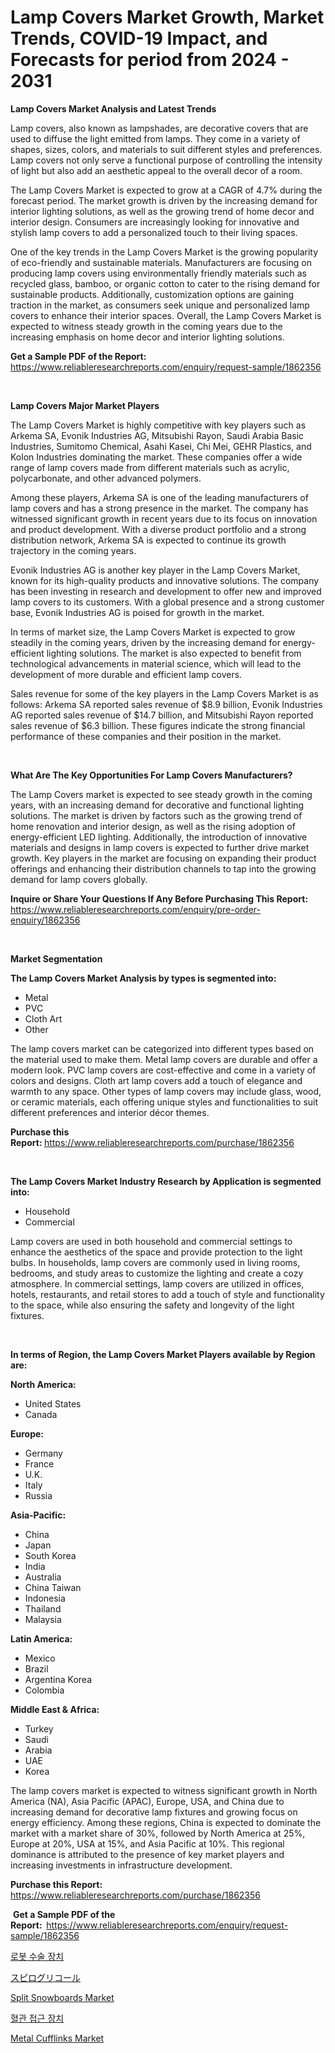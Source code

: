 <p><h1>Lamp Covers Market Growth, Market Trends, COVID-19 Impact, and Forecasts for period from 2024 - 2031</h1></p><p><strong>Lamp Covers Market Analysis and Latest Trends</strong></p>
<p><p>Lamp covers, also known as lampshades, are decorative covers that are used to diffuse the light emitted from lamps. They come in a variety of shapes, sizes, colors, and materials to suit different styles and preferences. Lamp covers not only serve a functional purpose of controlling the intensity of light but also add an aesthetic appeal to the overall decor of a room.</p><p>The Lamp Covers Market is expected to grow at a CAGR of 4.7% during the forecast period. The market growth is driven by the increasing demand for interior lighting solutions, as well as the growing trend of home decor and interior design. Consumers are increasingly looking for innovative and stylish lamp covers to add a personalized touch to their living spaces.</p><p>One of the key trends in the Lamp Covers Market is the growing popularity of eco-friendly and sustainable materials. Manufacturers are focusing on producing lamp covers using environmentally friendly materials such as recycled glass, bamboo, or organic cotton to cater to the rising demand for sustainable products. Additionally, customization options are gaining traction in the market, as consumers seek unique and personalized lamp covers to enhance their interior spaces. Overall, the Lamp Covers Market is expected to witness steady growth in the coming years due to the increasing emphasis on home decor and interior lighting solutions.</p></p>
<p><strong>Get a Sample PDF of the Report:&nbsp;</strong> <a href="https://www.reliableresearchreports.com/enquiry/request-sample/1862356">https://www.reliableresearchreports.com/enquiry/request-sample/1862356</a></p>
<p>&nbsp;</p>
<p><strong>Lamp Covers Major Market Players</strong></p>
<p><p>The Lamp Covers Market is highly competitive with key players such as Arkema SA, Evonik Industries AG, Mitsubishi Rayon, Saudi Arabia Basic Industries, Sumitomo Chemical, Asahi Kasei, Chi Mei, GEHR Plastics, and Kolon Industries dominating the market. These companies offer a wide range of lamp covers made from different materials such as acrylic, polycarbonate, and other advanced polymers.</p><p>Among these players, Arkema SA is one of the leading manufacturers of lamp covers and has a strong presence in the market. The company has witnessed significant growth in recent years due to its focus on innovation and product development. With a diverse product portfolio and a strong distribution network, Arkema SA is expected to continue its growth trajectory in the coming years.</p><p>Evonik Industries AG is another key player in the Lamp Covers Market, known for its high-quality products and innovative solutions. The company has been investing in research and development to offer new and improved lamp covers to its customers. With a global presence and a strong customer base, Evonik Industries AG is poised for growth in the market.</p><p>In terms of market size, the Lamp Covers Market is expected to grow steadily in the coming years, driven by the increasing demand for energy-efficient lighting solutions. The market is also expected to benefit from technological advancements in material science, which will lead to the development of more durable and efficient lamp covers.</p><p>Sales revenue for some of the key players in the Lamp Covers Market is as follows: Arkema SA reported sales revenue of $8.9 billion, Evonik Industries AG reported sales revenue of $14.7 billion, and Mitsubishi Rayon reported sales revenue of $6.3 billion. These figures indicate the strong financial performance of these companies and their position in the market.</p></p>
<p>&nbsp;</p>
<p><strong>What Are The Key Opportunities For Lamp Covers Manufacturers?</strong></p>
<p><p>The Lamp Covers market is expected to see steady growth in the coming years, with an increasing demand for decorative and functional lighting solutions. The market is driven by factors such as the growing trend of home renovation and interior design, as well as the rising adoption of energy-efficient LED lighting. Additionally, the introduction of innovative materials and designs in lamp covers is expected to further drive market growth. Key players in the market are focusing on expanding their product offerings and enhancing their distribution channels to tap into the growing demand for lamp covers globally.</p></p>
<p><strong>Inquire or Share Your Questions If Any Before Purchasing This Report:</strong> <a href="https://www.reliableresearchreports.com/enquiry/pre-order-enquiry/1862356">https://www.reliableresearchreports.com/enquiry/pre-order-enquiry/1862356</a></p>
<p>&nbsp;</p>
<p><strong>Market Segmentation</strong></p>
<p><strong>The Lamp Covers Market Analysis by types is segmented into:</strong></p>
<p><ul><li>Metal</li><li>PVC</li><li>Cloth Art</li><li>Other</li></ul></p>
<p><p>The lamp covers market can be categorized into different types based on the material used to make them. Metal lamp covers are durable and offer a modern look. PVC lamp covers are cost-effective and come in a variety of colors and designs. Cloth art lamp covers add a touch of elegance and warmth to any space. Other types of lamp covers may include glass, wood, or ceramic materials, each offering unique styles and functionalities to suit different preferences and interior décor themes.</p></p>
<p><strong>Purchase this Report:&nbsp;</strong><a href="https://www.reliableresearchreports.com/purchase/1862356">https://www.reliableresearchreports.com/purchase/1862356</a></p>
<p>&nbsp;</p>
<p><strong>The Lamp Covers Market Industry Research by Application is segmented into:</strong></p>
<p><ul><li>Household</li><li>Commercial</li></ul></p>
<p><p>Lamp covers are used in both household and commercial settings to enhance the aesthetics of the space and provide protection to the light bulbs. In households, lamp covers are commonly used in living rooms, bedrooms, and study areas to customize the lighting and create a cozy atmosphere. In commercial settings, lamp covers are utilized in offices, hotels, restaurants, and retail stores to add a touch of style and functionality to the space, while also ensuring the safety and longevity of the light fixtures.</p></p>
<p>&nbsp;</p>
<p><strong>In terms of Region, the Lamp Covers Market Players available by Region are:</strong></p>
<p>
    <p> <strong> North America: </strong>
        <ul>
            <li>United States</li>
            <li>Canada</li>
        </ul>
        </p> 
    <p> <strong> Europe: </strong>
        <ul>
            <li>Germany</li>
            <li>France</li>
            <li>U.K.</li>
            <li>Italy</li>
            <li>Russia</li>
        </ul>
        </p> 
    <p> <strong> Asia-Pacific: </strong>
        <ul>
            <li>China</li>
            <li>Japan</li>
            <li>South Korea</li>
            <li>India</li>
            <li>Australia</li>
            <li>China Taiwan</li>
            <li>Indonesia</li>
            <li>Thailand</li>
            <li>Malaysia</li>
        </ul>
        </p> 
    <p> <strong> Latin America: </strong>
        <ul>
            <li>Mexico</li>
            <li>Brazil</li>
            <li>Argentina Korea</li>
            <li>Colombia</li>
        </ul>
        </p> 
    <p> <strong> Middle East & Africa: </strong>
        <ul>
            <li>Turkey</li>
            <li>Saudi</li>
            <li>Arabia</li>
            <li>UAE</li>
            <li>Korea</li>
        </ul>
    </p>
    </p>
<p><p>The lamp covers market is expected to witness significant growth in North America (NA), Asia Pacific (APAC), Europe, USA, and China due to increasing demand for decorative lamp fixtures and growing focus on energy efficiency. Among these regions, China is expected to dominate the market with a market share of 30%, followed by North America at 25%, Europe at 20%, USA at 15%, and Asia Pacific at 10%. This regional dominance is attributed to the presence of key market players and increasing investments in infrastructure development.</p></p>
<p><strong>Purchase this Report: </strong><a href="https://www.reliableresearchreports.com/purchase/1862356">https://www.reliableresearchreports.com/purchase/1862356</a></p>
<p>&nbsp;<strong>Get a Sample PDF of the Report:&nbsp;&nbsp;</strong><a href="https://www.reliableresearchreports.com/enquiry/request-sample/1862356">https://www.reliableresearchreports.com/enquiry/request-sample/1862356</a></p>
<p><strong></strong></p>
<p><p><a href="https://github.com/khytkeqagplkzqvh/Market-Research-Report-List-1/blob/main/17809065148.md">로봇 수술 장치</a></p><p><a href="https://medium.com/@alenaieme/%E3%82%B9%E3%83%91%E3%82%A4%E3%83%AD%E3%82%B0%E3%83%AA%E3%82%B3%E3%83%BC%E3%83%AB%E5%B8%82%E5%A0%B4-%E5%B8%82%E5%A0%B4%E3%82%B7%E3%82%A7%E3%82%A2-%E5%B8%82%E5%A0%B4%E3%83%88%E3%83%AC%E3%83%B3%E3%83%89-%E3%81%8A%E3%82%88%E3%81%B3%E5%B0%86%E6%9D%A5%E3%81%AE%E6%88%90%E9%95%B7%E3%81%AE%E6%8E%A2%E7%B4%A2-06d75956da4f">スピログリコール</a></p><p><a href="https://github.com/cecuraprangm/Market-Research-Report-List-1/blob/main/split-snowboards-market.md">Split Snowboards Market</a></p><p><a href="https://github.com/bvubpqd5241630/Market-Research-Report-List-1/blob/main/36371245147.md">혈관 접근 장치</a></p><p><a href="https://github.com/fiixsa/Market-Research-Report-List-1/blob/main/metal-cufflinks-market.md">Metal Cufflinks Market</a></p></p>